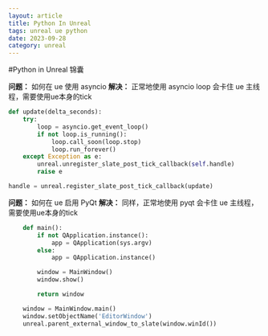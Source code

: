 ```yaml
---
layout: article
title: Python In Unreal
tags: unreal ue python
date: 2023-09-28
category: unreal
---
```

#Python in Unreal 锦囊

**问题：** 如何在 ue 使用 asyncio
**解决：** 正常地使用 asyncio loop 会卡住 ue 主线程，需要使用ue本身的tick

```python
def update(delta_seconds):
    try:
        loop = asyncio.get_event_loop()
        if not loop.is_running():
            loop.call_soon(loop.stop)
            loop.run_forever()
    except Exception as e:
        unreal.unregister_slate_post_tick_callback(self.handle)
        raise e

handle = unreal.register_slate_post_tick_callback(update)
```


**问题：** 如何在 ue 启用 PyQt
**解决：** 同样，正常地使用 pyqt 会卡住 ue 主线程，需要使用ue本身的tick

```python
    def main():
        if not QApplication.instance():
            app = QApplication(sys.argv)
        else:
            app = QApplication.instance()

        window = MainWindow()
        window.show()

        return window

    window = MainWindow.main()
    window.setObjectName('EditorWindow')
    unreal.parent_external_window_to_slate(window.winId())
```